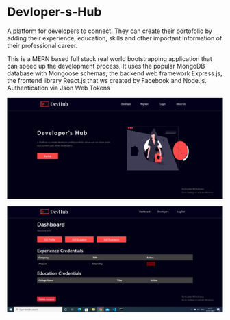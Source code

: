 # Devloper-s-Hub
A platform for developers to connect. They can create their portofolio by adding their experience, education, skills and other important information of their professional career.

This is a MERN based full stack real world bootstrapping application that can speed up the development process. It uses the popular MongoDB database with Mongoose schemas, the backend web framework Express.js, the frontend library React.js that ws created by Facebook and Node.js. Authentication via Json Web Tokens

![alt text](https://github.com/Jatin-sh13/Devloper-s-Hub/blob/master/Images/s2.PNG)


![alt text](https://github.com/Jatin-sh13/Devloper-s-Hub/blob/master/Images/s3.PNG)
